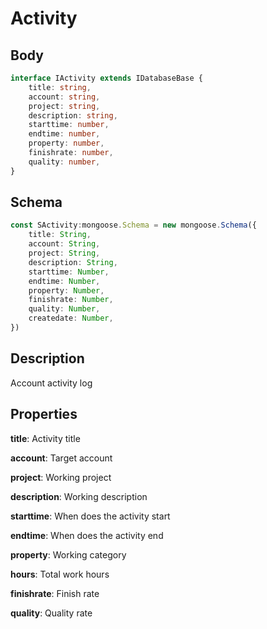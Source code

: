 # Activity

## Body
```typescript
interface IActivity extends IDatabaseBase {
    title: string,
    account: string,
    project: string,
    description: string,
    starttime: number,
    endtime: number,
    property: number,
    finishrate: number,
    quality: number,
}
```

## Schema

```typescript
const SActivity:mongoose.Schema = new mongoose.Schema({
    title: String,
    account: String,
    project: String,
    description: String,
    starttime: Number,
    endtime: Number,
    property: Number,
    finishrate: Number,
    quality: Number,
    createdate: Number,
})
```

## Description

Account activity log

## Properties

**title**: Activity title

**account**: Target account

**project**: Working project

**description**: Working description

**starttime**: When does the activity start

**endtime**: When does the activity end

**property**: Working category

**hours**: Total work hours

**finishrate**: Finish rate

**quality**: Quality rate